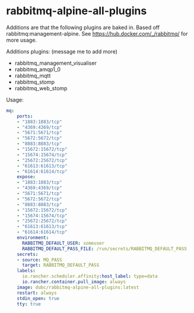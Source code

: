 # rabbitmq-alpine-all-plugins

Additions are that the following plugins are baked in. Based off rabbitmq:management-alpine. See https://hub.docker.com/_/rabbitmq/ for more usage.

Additions plugins: (message me to add more)

- rabbitmq_management_visualiser
- rabbitmq_amqp1_0
- rabbitmq_mqtt
- rabbitmq_stomp
- rabbitmq_web_stomp

Usage:

```yaml
mq:
    ports: 
    - "1883:1883/tcp"
    - "4369:4369/tcp"
    - "5671:5671/tcp"
    - "5672:5672/tcp"
    - "8883:8883/tcp"
    - "15672:15672/tcp"
    - "15674:15674/tcp" 
    - "25672:25672/tcp"
    - "61613:61613/tcp"      
    - "61614:61614/tcp"   
    expose: 
    - "1883:1883/tcp"
    - "4369:4369/tcp"
    - "5671:5671/tcp"
    - "5672:5672/tcp"
    - "8883:8883/tcp"
    - "15672:15672/tcp"
    - "15674:15674/tcp" 
    - "25672:25672/tcp"
    - "61613:61613/tcp"  
    - "61614:61614/tcp"  
    environment:
      RABBITMQ_DEFAULT_USER: someuser
      RABBITMQ_DEFAULT_PASS_FILE: /run/secrets/RABBITMQ_DEFAULT_PASS
    secrets:
    - source: MQ_PASS
      target: RABBITMQ_DEFAULT_PASS    
    labels:
      io.rancher.scheduler.affinity:host_label: type=data
      io.rancher.container.pull_image: always  
    image: dubc/rabbitmq-alpine-all-plugins:latest
    restart: always
    stdin_open: true
    tty: true
```
